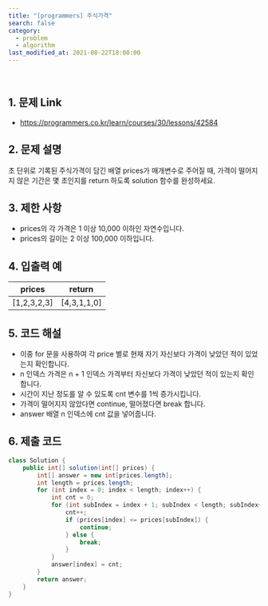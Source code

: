 ```yaml
---
title: "[programmers] 주식가격"
search: false
category:
  - problem
  - algorithm
last_modified_at: 2021-08-22T18:00:00
---
```


<br>

## 1. 문제 Link
- <https://programmers.co.kr/learn/courses/30/lessons/42584>

## 2. 문제 설명
초 단위로 기록된 주식가격이 담긴 배열 prices가 매개변수로 주어질 때, 가격이 떨어지지 않은 기간은 몇 초인지를 return 하도록 solution 함수를 완성하세요.

## 3. 제한 사항
- prices의 각 가격은 1 이상 10,000 이하인 자연수입니다. 
- prices의 길이는 2 이상 100,000 이하입니다.

## 4. 입출력 예

| prices | return |
|---|---|
| [1,2,3,2,3] | [4,3,1,1,0] |

## 5. 코드 해설
- 이중 for 문을 사용하여 각 price 별로 현재 자기 자신보다 가격이 낮았던 적이 있었는지 확인합니다.
- n 인덱스 가격은 n + 1 인덱스 가격부터 자신보다 가격이 낮았던 적이 있는지 확인합니다. 
- 시간이 지난 정도를 알 수 있도록 cnt 변수를 1씩 증가시킵니다.
- 가격이 떨어지지 않았다면 continue, 떨어졌다면 break 합니다.
- answer 배열 n 인덱스에 cnt 값을 넣어줍니다.

## 6. 제출 코드

```java
class Solution {
    public int[] solution(int[] prices) {
        int[] answer = new int[prices.length];
        int length = prices.length;
        for (int index = 0; index < length; index++) {
            int cnt = 0;
            for (int subIndex = index + 1; subIndex < length; subIndex++) {
                cnt++;
                if (prices[index] <= prices[subIndex]) {
                    continue;
                } else {
                    break;
                }
            }
            answer[index] = cnt;
        }
        return answer;
    }
}
```